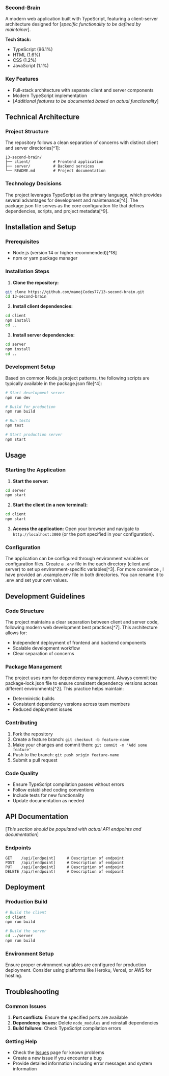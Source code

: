 ### Second-Brain

A modern web application built with TypeScript, featuring a client-server architecture designed for [*specific functionality to be defined by maintainer*].

**Tech Stack:**

- TypeScript (96.1%)
- HTML (1.6%)
- CSS (1.2%)
- JavaScript (1.1%)


### Key Features

- Full-stack architecture with separate client and server components
- Modern TypeScript implementation
- [*Additional features to be documented based on actual functionality*]


## Technical Architecture

### Project Structure

The repository follows a clean separation of concerns with distinct client and server directories[^1]:

```
13-second-brain/
├── client/          # Frontend application
├── server/          # Backend services
└── README.md        # Project documentation
```


### Technology Decisions

The project leverages TypeScript as the primary language, which provides several advantages for development and maintenance[^4]. The package.json file serves as the core configuration file that defines dependencies, scripts, and project metadata[^9].

## Installation and Setup

### Prerequisites

- Node.js (version 14 or higher recommended)[^18]
- npm or yarn package manager


### Installation Steps

1. **Clone the repository:**
```bash
git clone https://github.com/manojCodes77/13-second-brain.git
cd 13-second-brain
```

2. **Install client dependencies:**
```bash
cd client
npm install
cd ..
```

3. **Install server dependencies:**
```bash
cd server
npm install
cd ..
```


### Development Setup

Based on common Node.js project patterns, the following scripts are typically available in the package.json file[^4]:

```bash
# Start development server
npm run dev

# Build for production
npm run build

# Run tests
npm test

# Start production server
npm start
```


## Usage

### Starting the Application

1. **Start the server:**
```bash
cd server
npm start
```

2. **Start the client (in a new terminal):**
```bash
cd client
npm start
```

3. **Access the application:**
Open your browser and navigate to `http://localhost:3000` (or the port specified in your configuration).

### Configuration

The application can be configured through environment variables or configuration files. Create a `.env` file in the each directory (client and server) to set up environment-specific variables[^3]. For more convience , I have provided an .example.env file in both directories. You can rename it to .env and set your own values.


## Development Guidelines

### Code Structure

The project maintains a clear separation between client and server code, following modern web development best practices[^7]. This architecture allows for:

- Independent deployment of frontend and backend components
- Scalable development workflow
- Clear separation of concerns


### Package Management

The project uses npm for dependency management. Always commit the package-lock.json file to ensure consistent dependency versions across different environments[^2]. This practice helps maintain:

- Deterministic builds
- Consistent dependency versions across team members
- Reduced deployment issues


### Contributing

1. Fork the repository
2. Create a feature branch: `git checkout -b feature-name`
3. Make your changes and commit them: `git commit -m 'Add some feature'`
4. Push to the branch: `git push origin feature-name`
5. Submit a pull request

### Code Quality

- Ensure TypeScript compilation passes without errors
- Follow established coding conventions
- Include tests for new functionality
- Update documentation as needed


## API Documentation

[*This section should be populated with actual API endpoints and documentation*]

### Endpoints

```
GET    /api/[endpoint]     # Description of endpoint
POST   /api/[endpoint]     # Description of endpoint
PUT    /api/[endpoint]     # Description of endpoint
DELETE /api/[endpoint]     # Description of endpoint
```


## Deployment

### Production Build

```bash
# Build the client
cd client
npm run build

# Build the server
cd ../server
npm run build
```


### Environment Setup

Ensure proper environment variables are configured for production deployment. Consider using platforms like Heroku, Vercel, or AWS for hosting.

## Troubleshooting

### Common Issues

1. **Port conflicts:** Ensure the specified ports are available
2. **Dependency issues:** Delete `node_modules` and reinstall dependencies
3. **Build failures:** Check TypeScript compilation errors

### Getting Help

- Check the [Issues](https://github.com/manojCodes77/13-second-brain/issues) page for known problems
- Create a new issue if you encounter a bug
- Provide detailed information including error messages and system information
